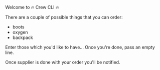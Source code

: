 Welcome to 🔥 Crew CLI 🔥

There are a couple of possible things that you can order:
* boots
* oxygen 
* backpack

Enter those which you'd like to have...
Once you're done, pass an empty line.

Once supplier is done with your order you'll be notified.



